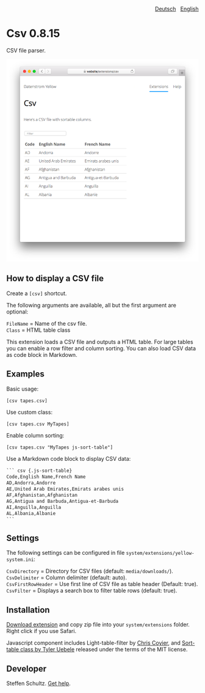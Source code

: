 <p align="right"><a href="README-de.md">Deutsch</a> &nbsp; <a href="README.md">English</a></p>

# Csv 0.8.15

CSV file parser.

<p align="center"><img src="csv-screenshot.png?raw=true" alt="Screenshot"></p>

## How to display a CSV file

Create a `[csv]` shortcut. 

The following arguments are available, all but the first argument are optional:

`FileName` = Name of the csv file.   
`Class` = HTML table class

This extension loads a CSV file and outputs a HTML table. For large tables you can enable a row filter and column sorting. You can also load CSV data as code block in Markdown. 

## Examples

Basic usage:

    [csv tapes.csv]

Use custom class: 

    [csv tapes.csv MyTapes]

Enable column sorting: 

    [csv tapes.csv "MyTapes js-sort-table"]

Use a Markdown code block to display CSV data: 

    ``` csv {.js-sort-table}
    Code,English Name,French Name
    AD,Andorra,Andorre
    AE,United Arab Emirates,Emirats arabes unis
    AF,Afghanistan,Afghanistan
    AG,Antigua and Barbuda,Antigua-et-Barbuda
    AI,Anguilla,Anguilla
    AL,Albania,Albanie
    ```


## Settings

The following settings can be configured in file `system/extensions/yellow-system.ini`:

`CsvDirectory` = Directory for CSV files (default: `media/downloads/`).  
`CsvDelimiter` = Column delimiter (default: auto).   
`CsvFirstRowHeader` = Use first line of CSV file as table header (Default: true).  
`CsvFilter` = Displays a search box to filter table rows (default: true).

## Installation

[Download extension](https://github.com/datenstrom/yellow-extensions/raw/main/downloads/csv.zip) and copy zip file into your `system/extensions` folder. Right click if you use Safari.

Javascript component includes Light-table-filter by [Chris Coyier](https://codepen.io/chriscoyier/pen/tIuBL), and [Sort-table class by Tyler Uebele](https://github.com/stationer/SortTable) released under the terms of the MIT license. 

## Developer

Steffen Schultz. [Get help](https://github.com/schulle4u/yellow-extensions-schulle4u/issues).
